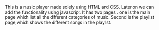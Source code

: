 This is a music player made solely using HTML and CSS. Later on we can add the functionality using javascript. It has two pages . one is the main page which list all the different categories of music. Second is the playlist page,which shows the different songs in the playlist.
